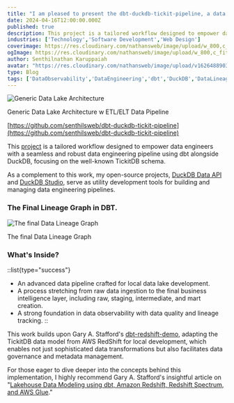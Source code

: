```yaml
---
title: "I am pleased to present the dbt-duckdb-tickit-pipeline, a data engineering workflow integrating dbt with DuckDB tailored around the TickitDB schema."
date: 2024-04-16T12:00:00.000Z
published: true
description: This project is a tailored workflow designed to empower data engineers with a seamless and robust data engineering pipeline using dbt alongside DuckDB, focusing on the well-known TickitDB schema.
industries: ['Technology','Software Development','Web Design']
coverimage: https://res.cloudinary.com/nathansweb/image/upload/w_800,c_fit,l_text:Arial_60_bold:I am%20pleased%20to%20present%20the%20dbt-duckdb-tickit-pipeline%20,g_north_east,x_30,y_40/v1711924071/senthilsweb-scl-card-template_cyxogj.webp
ogImage: https://res.cloudinary.com/nathansweb/image/upload/w_800,c_fit,l_text:Arial_60_bold:I am%20pleased%20to%20present%20the%20dbt-duckdb-tickit-pipeline%20,g_north_east,x_30,y_40/v1711924071/senthilsweb-scl-card-template_cyxogj.webp
author: Senthilnathan Karuppaiah
avatar: "https://res.cloudinary.com/nathansweb/image/upload/v1626488903/profile/Senthil-profile-picture-01_al07i5.jpg"
type: Blog
tags: ['DataObservability','DataEngineering','dbt','DuckDB','DataLineage','Analytics','DataLake','BusinessMetadataManagement','Vue.js','Nuxt.js','Open Source','Web Development','Low Code Platform']
---
```


![Generic Data Lake Architecture](/i/blog/Im-pleased-to-present-the-dbt-duckdb-tickit-pipeline-1.PNG)
<div class="relative flex items-center">Generic Data Lake Architecture w ETL/ELT Data Pipeline</div>

[https://github.com/senthilsweb/dbt-duckdb-tickit-pipeline](https://github.com/senthilsweb/dbt-duckdb-tickit-pipeline)

This <a href="https://github.com/senthilsweb/dbt-duckdb-tickit-pipeline" class="dark:text-teal-400 relative transition hover:text-teal-500 dark:hover:text-teal-400">project</a> is a tailored workflow designed to empower data engineers with a seamless and robust data engineering pipeline using dbt alongside DuckDB, focusing on the well-known TickitDB schema.

As a complement to this work, my open-source projects, <a href='https://github.com/senthilsweb/duckdb_data_api' class="dark:text-teal-400 relative transition hover:text-teal-500 dark:hover:text-teal-400">DuckDB Data API</a> and <a href='https://github.com/senthilsweb/duckdb-studio' class="dark:text-teal-400 relative transition hover:text-teal-500 dark:hover:text-teal-400">DuckDB Studio</a>, serve as utility development tools for building and managing data engineering pipelines.


### The Final Lineage Graph in DBT.

![The final Data Lineage Graph](/i/blog/Im-pleased-to-present-the-dbt-duckdb-tickit-pipeline-2.PNG)
<div class="relative flex items-center">The final Data Lineage Graph</div>

### What's Inside?
::list{type="success"}
- An advanced data pipeline crafted for local data lake development.
- A process stretching from raw data ingestion to the final business intelligence layer, including raw, staging, intermediate, and mart creation.
- A strong foundation in data observability with data quality and lineage tracking.
::  

This work builds upon Gary A. Stafford's <a href='https://github.com/garystafford/dbt-redshift-demo.git' class="dark:text-teal-400 relative transition hover:text-teal-500 dark:hover:text-teal-400">dbt-redshift-demo</a>, adapting the TickitDB data model from AWS RedShift for local development, which enables not just sophisticated data transformations but also facilitates data governance and metadata management.

For those eager to dive deeper into the concepts behind this implementation, I highly recommend Gary A. Stafford's insightful article on "<a href='https://programmaticponderings.com/2022/08/19/lakehouse-data-modeling-using-dbt-amazon-redshift-redshift-spectrum-and-aws-glue/' class="dark:text-teal-400 relative transition hover:text-teal-500 dark:hover:text-teal-400">Lakehouse Data Modeling using dbt, Amazon Redshift, Redshift Spectrum, and AWS Glue</a>."


